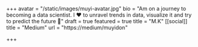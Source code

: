 +++
avatar = "/static/images/muyi-avatar.jpg"
bio = "Am on a journey to becoming a data scientist. I ❤️ to unravel trends in data, visualize it and try to  predict the future 🤩"
draft = true
featured = true
title = "M.K"
[[social]]
title = "Medium"
url = "https://medium/muyidon"

+++
